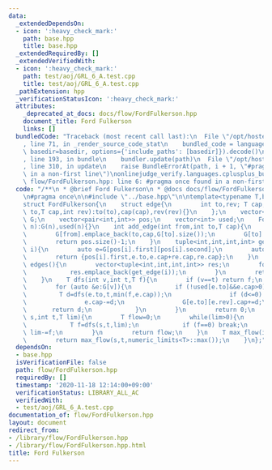 ```yaml
---
data:
  _extendedDependsOn:
  - icon: ':heavy_check_mark:'
    path: base.hpp
    title: base.hpp
  _extendedRequiredBy: []
  _extendedVerifiedWith:
  - icon: ':heavy_check_mark:'
    path: test/aoj/GRL_6_A.test.cpp
    title: test/aoj/GRL_6_A.test.cpp
  _pathExtension: hpp
  _verificationStatusIcon: ':heavy_check_mark:'
  attributes:
    _deprecated_at_docs: docs/flow/FordFulkerson.hpp
    document_title: Ford Fulkerson
    links: []
  bundledCode: "Traceback (most recent call last):\n  File \"/opt/hostedtoolcache/Python/3.9.1/x64/lib/python3.9/site-packages/onlinejudge_verify/documentation/build.py\"\
    , line 71, in _render_source_code_stat\n    bundled_code = language.bundle(stat.path,\
    \ basedir=basedir, options={'include_paths': [basedir]}).decode()\n  File \"/opt/hostedtoolcache/Python/3.9.1/x64/lib/python3.9/site-packages/onlinejudge_verify/languages/cplusplus.py\"\
    , line 193, in bundle\n    bundler.update(path)\n  File \"/opt/hostedtoolcache/Python/3.9.1/x64/lib/python3.9/site-packages/onlinejudge_verify/languages/cplusplus_bundle.py\"\
    , line 310, in update\n    raise BundleErrorAt(path, i + 1, \"#pragma once found\
    \ in a non-first line\")\nonlinejudge_verify.languages.cplusplus_bundle.BundleErrorAt:\
    \ flow/FordFulkerson.hpp: line 6: #pragma once found in a non-first line\n"
  code: "/**\n * @brief Ford Fulkerson\n * @docs docs/flow/FordFulkerson.hpp\n */\n\
    \n#pragma once\n\n#include \"../base.hpp\"\n\ntemplate<typename T,bool directed>\n\
    struct FordFulkerson{\n    struct edge{\n        int to,rev; T cap;\n        edge(int\
    \ to,T cap,int rev):to(to),cap(cap),rev(rev){}\n    };\n    vector<vector<edge>>\
    \ G;\n    vector<pair<int,int>> pos;\n    vector<int> used;\n    FordFulkerson(int\
    \ n):G(n),used(n){}\n    int add_edge(int from,int to,T cap){\n        pos.emplace_back(from,G[from].size());\n\
    \        G[from].emplace_back(to,cap,G[to].size());\n        G[to].emplace_back(from,directed?0:cap,G[from].size()-1);\n\
    \        return pos.size()-1;\n    }\n    tuple<int,int,int,int> get_edge(int\
    \ i){\n        auto e=G[pos[i].first][pos[i].second];\n        auto re=G[e.to][e.rev];\n\
    \        return {pos[i].first,e.to,e.cap+re.cap,re.cap};\n    }\n    vector<tuple<int,int,int,int>>\
    \ edges(){\n        vector<tuple<int,int,int,int>> res;\n        for (int i=0;i<pos.size();++i){\n\
    \            res.emplace_back(get_edge(i));\n        }\n        return res;\n\
    \    }\n    T dfs(int v,int t,T f){\n        if (v==t) return f;\n        used[v]=true;\n\
    \        for (auto &e:G[v]){\n            if (!used[e.to]&&e.cap>0){\n       \
    \         T d=dfs(e.to,t,min(f,e.cap));\n                if (d<=0) continue;\n\
    \                e.cap-=d;\n                G[e.to][e.rev].cap+=d;\n         \
    \       return d;\n            }\n        }\n        return 0;\n    }\n    T max_flow(int\
    \ s,int t,T lim){\n        T flow=0;\n        while(lim>0){\n            fill(used.begin(),used.end(),0);\n\
    \            T f=dfs(s,t,lim);\n            if (f==0) break;\n            flow+=f;\
    \ lim-=f;\n        }\n        return flow;\n    }\n    T max_flow(int s,int t){\n\
    \        return max_flow(s,t,numeric_limits<T>::max());\n    }\n};"
  dependsOn:
  - base.hpp
  isVerificationFile: false
  path: flow/FordFulkerson.hpp
  requiredBy: []
  timestamp: '2020-11-18 12:14:00+09:00'
  verificationStatus: LIBRARY_ALL_AC
  verifiedWith:
  - test/aoj/GRL_6_A.test.cpp
documentation_of: flow/FordFulkerson.hpp
layout: document
redirect_from:
- /library/flow/FordFulkerson.hpp
- /library/flow/FordFulkerson.hpp.html
title: Ford Fulkerson
---
```

